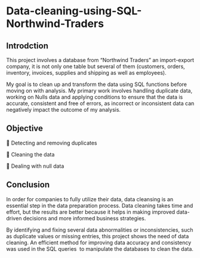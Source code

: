 # Data-cleaning-using-SQL-Northwind-Traders

## Introdction

This project involves a database from “Northwind Traders” an import-export company, it is not only one table but several of them (customers, orders, inventory, invoices, supplies and shipping as well as employees). 

My goal is to clean up and transform the data using SQL functions before moving on with analysis. My primary work involves handling duplicate data, working on Nulls data and applying conditions to ensure that the data is accurate, consistent and free of errors, as incorrect or inconsistent data can negatively impact the outcome of my analysis.   

## Objective

📍 Detecting and removing duplicates

📍 Cleaning the data

📍 Dealing with null data


## Conclusion

In order for companies to fully utilize their data, data cleansing is an essential step in the data preparation process. Data cleaning takes time and effort, but the results are better because it helps in making improved data-driven decisions and more informed business strategies.

By identifying and fixing several data abnormalities or inconsistencies, such as duplicate values or missing entries, this project shows the need of data cleaning. An efficient method for improving data accuracy and consistency was used in the SQL queries  to manipulate the databases to clean the data.
